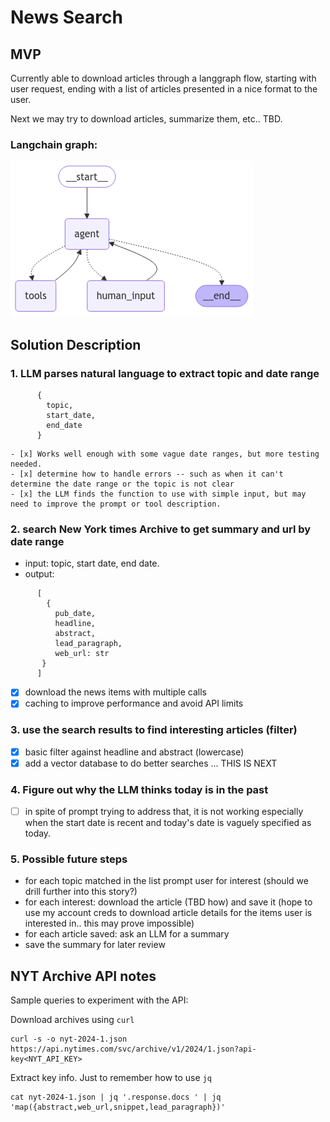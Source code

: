 # News Search

## MVP

Currently able to download articles through a langgraph flow, starting with user request, ending with a list of articles presented in a nice format to the user.

Next we may try to download articles, summarize them, etc.. TBD.

### Langchain graph:

![Graph](graph.png)

## Solution Description

### 1. LLM parses natural language to extract topic and date range

```
      {
        topic,
        start_date,
        end_date
      }
```

    - [x] Works well enough with some vague date ranges, but more testing needed.
    - [x] determine how to handle errors -- such as when it can't determine the date range or the topic is not clear
    - [x] the LLM finds the function to use with simple input, but may need to improve the prompt or tool description.

### 2. search New York times Archive to get summary and url by date range

- input: topic, start date, end date.
- output:

```
      [
        {
          pub_date,
          headline,
          abstract,
          lead_paragraph,
          web_url: str
       }
      ]
```

- [x] download the news items with multiple calls
- [x] caching to improve performance and avoid API limits

### 3. use the search results to find interesting articles (filter)

- [x] basic filter against headline and abstract (lowercase)
- [x] add a vector database to do better searches ... THIS IS NEXT

### 4. Figure out why the LLM thinks today is in the past

- [ ] in spite of prompt trying to address that, it is not working especially when the start date is recent and today's date is vaguely specified as today.

### 5. Possible future steps

- for each topic matched in the list prompt user for interest (should we drill further into this story?)
- for each interest: download the article (TBD how) and save it (hope to use my account creds to download article details for the items user is interested in.. this may prove impossible)
- for each article saved: ask an LLM for a summary
- save the summary for later review

## NYT Archive API notes

Sample queries to experiment with the API:

Download archives using `curl`

```
curl -s -o nyt-2024-1.json https://api.nytimes.com/svc/archive/v1/2024/1.json?api-key<NYT_API_KEY>
```

Extract key info. Just to remember how to use `jq`

```
cat nyt-2024-1.json | jq '.response.docs ' | jq 'map({abstract,web_url,snippet,lead_paragraph})'
```

